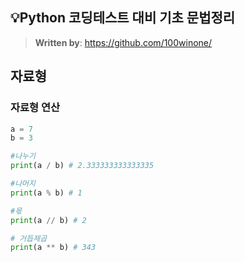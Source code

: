 ## 💡Python 코딩테스트 대비 기초 문법정리
> 
>
> **Written by**: https://github.com/100winone/
> 
> 

## 자료형
### 자료형 연산
```python
a = 7
b = 3

#나누기
print(a / b) # 2.333333333333335

#나머지
print(a % b) # 1

#몫
print(a // b) # 2

# 거듭제곱
print(a ** b) # 343
```
